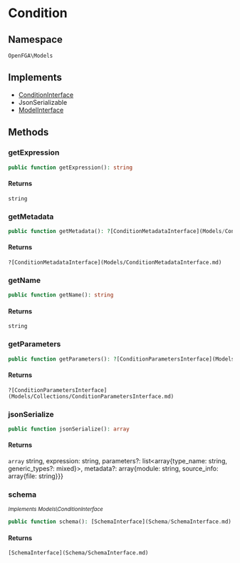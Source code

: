 # Condition


## Namespace
`OpenFGA\Models`

## Implements
* [ConditionInterface](Models/ConditionInterface.md)
* JsonSerializable
* [ModelInterface](Models/ModelInterface.md)

## Methods
### getExpression


```php
public function getExpression(): string
```



#### Returns
`string` 

### getMetadata


```php
public function getMetadata(): ?[ConditionMetadataInterface](Models/ConditionMetadataInterface.md)
```



#### Returns
`?[ConditionMetadataInterface](Models/ConditionMetadataInterface.md)` 

### getName


```php
public function getName(): string
```



#### Returns
`string` 

### getParameters


```php
public function getParameters(): ?[ConditionParametersInterface](Models/Collections/ConditionParametersInterface.md)
```



#### Returns
`?[ConditionParametersInterface](Models/Collections/ConditionParametersInterface.md)` 

### jsonSerialize


```php
public function jsonSerialize(): array
```



#### Returns
`array` string, expression: string, parameters?: list&lt;array{type_name: string, generic_types?: mixed}&gt;, metadata?: array{module: string, source_info: array{file: string}}}

### schema

*<small>Implements Models\ConditionInterface</small>*  

```php
public function schema(): [SchemaInterface](Schema/SchemaInterface.md)
```



#### Returns
`[SchemaInterface](Schema/SchemaInterface.md)` 

